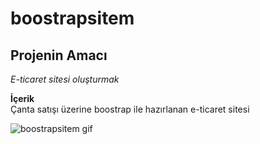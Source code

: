 # boostrapsitem
## Projenin Amacı
*E-ticaret sitesi oluşturmak* <br/>

**İçerik** <br/>
Çanta satışı üzerine boostrap ile hazırlanan e-ticaret sitesi 

![boostrapsitem gif](boostrapsitem.gif)
